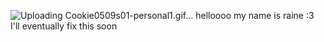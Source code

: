 ![Uploading Cookie0509s01-personal1.gif…]()
helloooo my name is raine :3
I'll eventually fix this soon
